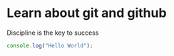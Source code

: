 # Learn about git and github

Discipline is the key to success

```javascript
console.log("Hello World");

```